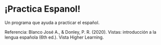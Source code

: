# ¡Practica Espanol!
Un programa que ayuda a practicar el español.

Referencia: Blanco José A., &amp; Donley, P. R. (2020). Vistas: introducción a la lengua española (6th ed.). Vista Higher Learning.
